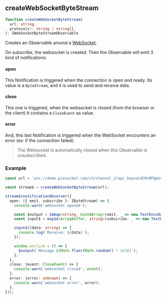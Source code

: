 ## createWebSocketByteStream

```ts
function createWebSocketByteStream(
  url: string,
  protocols?: string | string[],
): IWebSocketByteStreamObservable
```


Creates an Observable around a [WebSocket](hhttps://developer.mozilla.org/en-US/docs/Web/API/WebSocket/WebSocket).

On subscribe, the websocket is created. Then the Observable will emit 3 kind of notifications:

#### open

This Notification is triggered when the connection is open and ready.
Its value is a `ByteStream`, and it is used to send and receive data.

#### close

This one is triggered, when the websocket is closed (from the browser or the client)
It contains a `CloseEvent` as value.

#### error

And, this last Notification is triggered when the WebSocket encounters an error (ex: if the connection failed).

> The Websocket is automatically closed when this Observable is unsubscribed.

### Example

```ts
const url = `wss://demo.piesocket.com/v3/channel_1?api_key=oCdCMcMPQpbvNjUIzqtvF1d2X2okWpDQj4AwARJuAgtjhzKxVEjQU6IdCjwm&notify_self`;

const stream$ = createWebSocketByteStream(url);

stream$(notificationObserver({
  open: ({ emit, subscribe }: IByteStream) => {
    console.warn('websocket opened');

    const $output = $$map<string, Uint8Array>(emit, _ => new TextEncoder().encode(_));
    const input$ = map$$<ArrayBuffer, string>(subscribe, _ => new TextDecoder().decode(_));

    input$((data: string) => {
      console.log(`Receive: ${data}`);
    });

    window.onclick = () => {
      $output(`Message ${Math.floor(Math.random() * 1e3)}`);
    };
  },
  close: (event: CloseEvent) => {
    console.warn('websocket closed', event);
  },
  error: (error: unknown) => {
    console.warn('websocket error', error);
  },
}));
```


